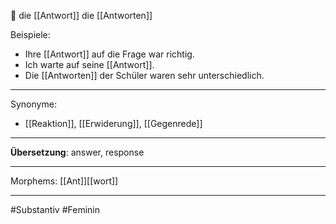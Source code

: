 🔴 die [[Antwort]]
die [[Antworten]]

Beispiele:

- Ihre [[Antwort]] auf die Frage war richtig.
- Ich warte auf seine [[Antwort]].
- Die [[Antworten]] der Schüler waren sehr unterschiedlich.

---
Synonyme:
- [[Reaktion]], [[Erwiderung]], [[Gegenrede]]

---
**Übersetzung**: answer, response

---
Morphems:
[[Ant]][[wort]]

---
#Substantiv #Feminin